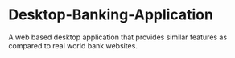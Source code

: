 # Desktop-Banking-Application
A web based desktop application that provides similar features as compared to real world bank websites.
